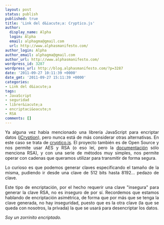 ```yaml
---
layout: post
status: publish
published: true
title: 'Link del d&iacute;a: Cryptico.js'
author:
  display_name: Alpha
  login: Alpha
  email: alphagma@gmail.com
  url: http://www.alphasmanifesto.com/
author_login: Alpha
author_email: alphagma@gmail.com
author_url: http://www.alphasmanifesto.com/
wordpress_id: 3287
wordpress_url: http://blog.alphasmanifesto.com/?p=3287
date: '2011-09-27 10:11:39 +0000'
date_gmt: '2011-09-27 15:11:39 +0000'
categories:
- Link del d&iacute;a
tags:
- JavaScript
- seguridad
- librer&iacute;a
- encriptaci&oacute;n
- RSA
comments: []
---
```

<p style="text-align: justify;">Ya alguna vez hab&iacute;a mencionado una librer&iacute;a JavaScript para encriptar datos (<a href="https://blog.alphasmanifesto.com/2009/09/30/link-del-dia-jcryption/">jCryption</a>), pero nunca est&aacute; de m&aacute;s considerar otras alternativas. En este caso se trata de <a href="http://cryptico.wwwtyro.net/">cryptico.js</a>. El proyecto tambi&eacute;n es de Open Source y nos permite usar AES y RSA (o eso le&iacute;, pero la <a href="http://code.google.com/p/cryptico/">documentaci&oacute;n</a> s&oacute;lo menciona RSA), y con una serie de m&eacute;todos muy simples, nos permite operar con cadenas que queramos utilizar para transmitir de forma segura.</p>
<p style="text-align: justify;">Lo curioso es que podemos generar claves especificando el tama&ntilde;o de la misma, pudiendo ir desde una clave de 512 bits hasta 8192... pedazo de clave.</p>
<p style="text-align: justify;">Este tipo de encriptaci&oacute;n, por el hecho requerir una clave "insegura" para generar la clave RSA, no es inseguro de por s&iacute;. Recordemos que estamos hablando de encriptaci&oacute;n asim&eacute;trica, de forma que por m&aacute;s que se tenga la clave generada, no hay inseguridad, puesto que es la otra clave (la que se queda con nosotros, la privada) la que se usar&aacute; para desencriptar los datos.</p>
<p style="text-align: justify;"><em>Soy un zorrinito encriptado.</em></p>

